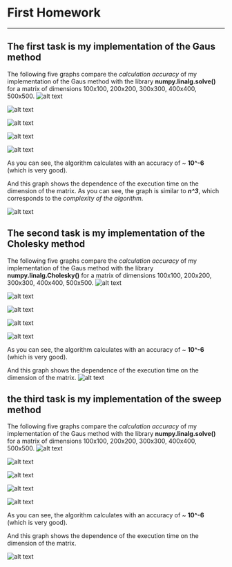 # First Homework
----------------
## The first task is my implementation of the Gaus method
The following five graphs compare the _calculation accuracy_ of my implementation of the Gaus method with the library __numpy.linalg.solve()__ for a matrix of dimensions 100x100, 200x200, 300x300, 400x400, 500x500.
![alt text](Gaus_graphics/100x100.png "Расхождение")

![alt text](Gaus_graphics/200x200.png "Расхождение")

![alt text](Gaus_graphics/300x300.png "Расхождение")

![alt text](Gaus_graphics/400x400.png "Расхождение")

![alt text](Gaus_graphics/500x500.png "Расхождение")

As you can see, the algorithm calculates with an accuracy of ~ __10^-6__ (which is very good).

And this graph shows the dependence of the execution time on the dimension of the matrix. As you can see, the graph is similar to ___n^3___, which corresponds to the _complexity of the algorithm_.

![alt text](Gaus_time_dependes_of_quantity.png "Расхождение")

## The second task is my implementation of the Cholesky method

The following five graphs compare the _calculation accuracy_ of my implementation of the Gaus method with the library __numpy.linalg.Cholesky()__ for a matrix of dimensions 100x100, 200x200, 300x300, 400x400, 500x500.
![alt text](Cholesky_graphics/100x100.png "Расхождение")

![alt text](Cholesky_graphics/200x200.png "Расхождение")

![alt text](Cholesky_graphics/300x300.png "Расхождение")

![alt text](Cholesky_graphics/400x400.png "Расхождение")

![alt text](Cholesky_graphics/500x500.png "Расхождение")

As you can see, the algorithm calculates with an accuracy of ~ __10^-6__ (which is very good).

And this graph shows the dependence of the execution time on the dimension of the matrix.
![alt text](Cholesky_time_dependes_of_quantity.png "Расхождение")

## the third task is my implementation of the sweep method

The following five graphs compare the _calculation accuracy_ of my implementation of the Gaus method with the library __numpy.linalg.solve()__ for a matrix of dimensions 100x100, 200x200, 300x300, 400x400, 500x500.
![alt text](Sweep_graphics/1000x1000.png "Расхождение")

![alt text](Sweep_graphics/2000x2000.png "Расхождение")

![alt text](Sweep_graphics/3000x3000.png "Расхождение")

![alt text](Sweep_graphics/4000x4000.png "Расхождение")

![alt text](Sweep_graphics/5000x5000.png "Расхождение")

As you can see, the algorithm calculates with an accuracy of ~ __10^-6__ (which is very good).

And this graph shows the dependence of the execution time on the dimension of the matrix.

![alt text](Sweep_time_dependes_of_quantity.png "Расхождение")
